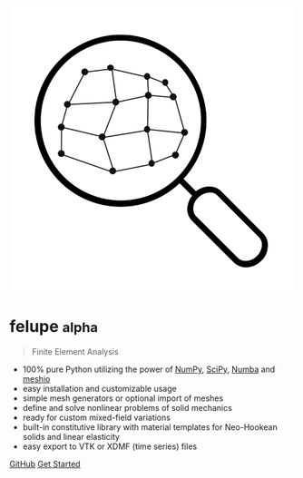 ![logo](images/felupe_logo.svg)

# felupe <small>alpha</small>

> Finite Element Analysis

- 100% pure Python utilizing the power of [NumPy](https://numpy.org/), [SciPy](https://scipy.org/), [Numba](https://numba.pydata.org/) and [meshio](https://github.com/nschloe/meshio)
- easy installation and customizable usage
- simple mesh generators or optional import of meshes
- define and solve nonlinear problems of solid mechanics
- ready for custom mixed-field variations
- built-in constitutive library with material templates for Neo-Hookean solids and linear elasticity
- easy export to VTK or XDMF (time series) files

[GitHub](https://github.com/adtzlr/felupe)
[Get Started](#felupe)